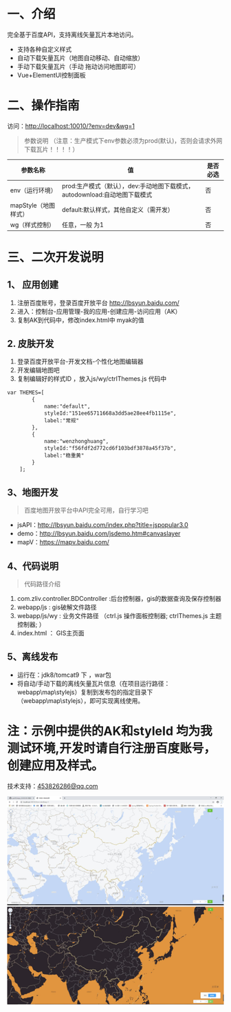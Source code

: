# 一、介绍
完全基于百度API，支持离线矢量瓦片本地访问。
* 支持各种自定义样式
* 自动下载矢量瓦片（地图自动移动、自动缩放）
* 手动下载矢量瓦片（手动 拖动访问地图即可）
* Vue+ElementUI控制面板

# 二、操作指南
 访问：<http://localhost:10010/?env=dev&wg=1>
 
> 参数说明 （注意：生产模式下env参数必须为prod(默认)，否则会请求外网下载瓦片！！！！）

|  参数名称   | 值  | 是否必选 |
|  ----  | ----  | ---- |
| env（运行环境）  | prod:生产模式（默认），dev:手动地图下载模式，autodownload:自动地图下载模式 | 否 |
| mapStyle（地图样式）  | default:默认样式，其他自定义（需开发） | 否 |
| wg（样式控制）  | 任意，一般 为1 | 否 |

# 三、二次开发说明
##  1、 应用创建
1. 注册百度账号，登录百度开放平台  http://lbsyun.baidu.com/
2. 进入：控制台-应用管理-我的应用-创建应用-访问应用（AK）
3. 复制AK到代码中，修改index.html中   myak的值

## 2. 皮肤开发
1. 登录百度开放平台-开发文档-个性化地图编辑器
2. 开发编辑地图吧
3. 复制编辑好的样式ID ，放入js/wy/ctrlThemes.js 代码中
```
var THEMES=[
		{
			name:"default",
			styleId:"151ee65711668a3dd5ae28ee4fb1115e",
			label:"常规"
		},
		{
			name:"wenzhonghuang",
			styleId:"f56fdf2d772cd6f103bdf3878a45f37b",
			label:"稳重黄"
		}
	];
```

## 3、地图开发
> 百度地图开放平台中API完全可用，自行学习吧

* jsAPI：http://lbsyun.baidu.com/index.php?title=jspopular3.0
* demo：http://lbsyun.baidu.com/jsdemo.htm#canvaslayer
* mapV：https://mapv.baidu.com/

## 4、代码说明
> 代码路径介绍

1. com.zliv.controller.BDController :后台控制器，gis的数据查询及保存控制器
2. webapp/js : gis破解文件路径
3. webapp/js/wy : 业务文件路径 （ctrl.js 操作面板控制器;  ctrlThemes.js 主题控制器;    ）
4. index.html ：  GIS主页面

## 5、离线发布

* 运行在：jdk8/tomcat9 下  ，war包
* 将自动/手动下载的离线矢量瓦片信息（在项目运行路径：webapp\map\stylejs）复制到发布包的指定目录下（webapp\map\stylejs），即可实现离线使用。

# 注：示例中提供的AK和styleId 均为我测试环境,开发时请自行注册百度账号，创建应用及样式。
技术支持：453826286@qq.com

![默认](1.jpg)
![黄色](2.jpg)